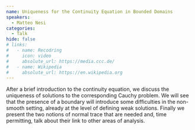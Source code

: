 ```yaml
---
name: Uniqueness for the Continuity Equation in Bounded Domains
speakers:
  - Matteo Nesi
categories:
  - Talk
hide: false
# links:
#   - name: Recodring
#     icon: video
#     absolute_url: https://media.ccc.de/
#   - name: Wikipedia
#     absolute_url: https://en.wikipedia.org
---
```


After a brief introduction to the continuity equation, we discuss the uniqueness of solutions to the corresponding Cauchy problem. We will see that the presence of a boundary will introduce some difficulties in the non-smooth setting, already at the level of defining weak solutions. 
Finally we present the two notions of normal trace that are needed and, time permitting, talk about their link to other areas of analysis.
